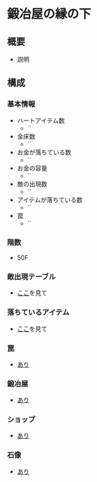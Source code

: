 # 鍛冶屋の縁の下
## 概要
- 説明

## 構成
### 基本情報
- ハートアイテム数
    - ``
- 金床数
    - ``
- お金が落ちている数
    - ``
- お金の容量
    - ``
- 敵の出現数
    - ``
- アイテムが落ちている数
    - ``
- 罠
    - ``
### 階数
- 50F
### 敵出現テーブル
- [ここ]()を見て
### 落ちているアイテム
- [ここ]()を見て
### 罠
- [あり]()
### 鍛冶屋
- [あり]()
### ショップ
- [あり]()
### 石像
- [あり]()
